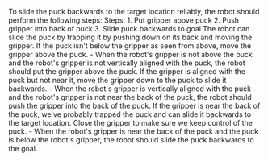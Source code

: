 To slide the puck backwards to the target location reliably, the robot should perform the following steps:
    Steps:  1. Put gripper above puck  2. Push gripper into back of puck  3. Slide puck backwards to goal
    The robot can slide the puck by trapping it by pushing down on its back and moving the gripper. If the puck isn't below the gripper as seen from above, move the gripper above the puck.
    - When the robot's gripper is not above the puck and the robot's gripper is not vertically aligned with the puck, the robot should put the gripper above the puck.
    If the gripper is aligned with the puck but not near it, move the gripper down to the puck to slide it backwards.
    - When the robot's gripper is vertically aligned with the puck and the robot's gripper is not near the back of the puck, the robot should push the gripper into the back of the puck.
    If the gripper is near the back of the puck, we've probably trapped the puck and can slide it backwards to the target location. Close the gripper to make sure we keep control of the puck.
    - When the robot's gripper is near the back of the puck and the puck is below the robot's gripper, the robot should slide the puck backwards to the goal.